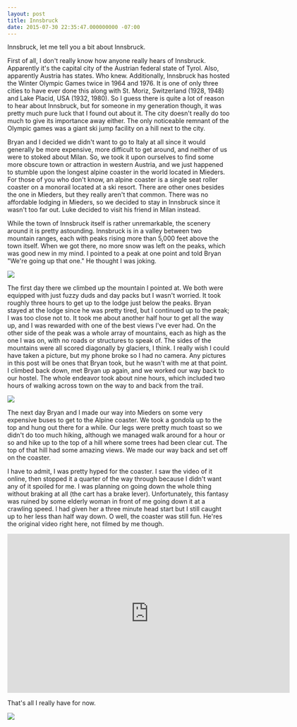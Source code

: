 ```yaml
---
layout: post
title: Innsbruck
date: 2015-07-30 22:35:47.000000000 -07:00
---
```

Innsbruck, let me tell you a bit about Innsbruck.

First of all, I don't really know how anyone really hears of Innsbruck. Apparently it's the capital city of the Austrian federal state of Tyrol. Also, apparently Austria has states. Who knew. Additionally, Innsbruck has hosted the Winter Olympic Games twice in 1964 and 1976. It is one of only three cities to have ever done this along with St. Moriz, Switzerland (1928, 1948) and Lake Placid, USA (1932, 1980). So I guess there is quite a lot of reason to hear about Innsbruck, but for someone in my generation though, it was pretty much pure luck that I found out about it. The city doesn't really do too much to give its importance away either. The only noticeable remnant of the Olympic games was a giant ski jump facility on a hill next to the city.

Bryan and I decided we didn't want to go to Italy at all since it would generally be more expensive, more difficult to get around, and neither of us were to stoked about Milan. So, we took it upon ourselves to find some more obscure town or attraction in western Austria, and we just happened to stumble upon the longest alpine coaster in the world located in Mieders. For those of you who don't know, an alpine coaster is a single seat roller coaster on a monorail located at a ski resort. There are other ones besides the one in Mieders, but they really aren't that common. There was no affordable lodging in Mieders, so we decided to stay in Innsbruck since it wasn't too far out. Luke decided to visit his friend in Milan instead.

While the town of Innsbruck itself is rather unremarkable, the scenery around it is pretty astounding. Innsbruck is in a valley between two mountain ranges, each with peaks rising more than 5,000 feet above the town itself. When we got there, no more snow was left on the peaks, which was good new in my mind. I pointed to a peak at one point and told Bryan "We're going up that one." He thought I was joking.

![](http://i.imgur.com/ABzkd3g.jpg)

The first day there we climbed up the mountain I pointed at. We both were equipped with just fuzzy duds and day packs but I wasn't worried. It took roughly three hours to get up to the lodge just below the peaks. Bryan stayed at the lodge since he was pretty tired, but I continued up to the peak; I was too close not to. It took me about another half hour to get all the way up, and I was rewarded with one of the best views I've ever had. On the other side of the peak was a whole array of mountains, each as high as the one I was on, with no roads or structures to speak of. The sides of the mountains were all scored diagonally by glaciers, I think. I really wish I could have taken a picture, but my phone broke so I had no camera. Any pictures in this post will be ones that Bryan took, but he wasn't with me at that point. I climbed back down, met Bryan up again, and we worked our way back to our hostel. The whole endeavor took about nine hours, which included two hours of walking across town on the way to and back from the trail.

![](http://i.imgur.com/BBGSK7v.jpg)

The next day Bryan and I made our way into Mieders on some very expensive buses to get to the Alpine coaster. We took a gondola up to the top and hung out there for a while. Our legs were pretty much toast so we didn't do too much hiking, although we managed walk around for a hour or so and hike up to the top of a hill where some trees had been clear cut. The top of that hill had some amazing views. We made our way back and set off on the coaster.

I have to admit, I was pretty hyped for the coaster. I saw the video of it online, then stopped it a quarter of the way through because I didn't want any of it spoiled for me. I was planning on going down the whole thing without braking at all (the cart has a brake lever). Unfortunately, this fantasy was ruined by some elderly woman in front of me going down it at a crawling speed. I had given her a three minute head start but I still caught up to her less than half way down. O well, the coaster was still fun. He'res the original video right here, not filmed by me though.

<iframe width="640" height="360" src="https://www.youtube.com/embed/iqCkICXWdWI" frameborder="0" allowfullscreen></iframe>

That's all I really have for now.

![](http://i.imgur.com/CfT2pRG.jpg)
